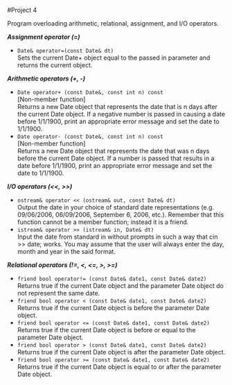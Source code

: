 #Project 4

Program overloading arithmetic, relational, assignment, and I/O operators.

***Assignment operator (=)*** 

* `Date& operator=(const Date& dt)`   
Sets the current Date+ object equal to the passed in parameter and returns the current object.   

***Arithmetic operators (+, -)***

* `Date operator+ (const Date&, const int n) const`   
[Non-member function]   
Returns a new Date object that represents the date that is n days after the current Date object. If a negative number is passed in causing a date before 1/1/1900, print an appropriate error message and set the date to 1/1/1900.   
* `Date operator- (const Date&, const int n) const`   
[Non-member function]   
Returns a new Date object that represents the date that was n days before the current Date object. If a number is passed that results in a date before 1/1/1900, print an appropriate error message and set the date to 1/1/1900.   

***I/O operators (<<, >>)***   

* `ostream& operator << (ostream& out, const Date& dt)`   
Output the date in your choice of standard date representations (e.g. 09/06/2006, 06/09/2006, September 6, 2006, etc.). Remember that this function cannot be a member function; instead it is a friend.   
* `istream& operator >> (istream& in, Date& dt)`   
Input the date from standard in without prompts in such a way that cin >> date; works. You may assume that the user will always enter the day, month and year in the said format.  

***Relational operators (!=, <, <=, >, >=)***

* `friend bool operator!= (const Date& date1, const Date& date2)`   
Returns true if the current Date object and the parameter Date object do not represent the same date.   
* `friend bool operator < (const Date& date1, const Date& date2)`   
Returns true if the current Date object is before the parameter Date object.   
* `friend bool operator <= (const Date& date1, const Date& date2)`   
Returns true if the current Date object is before or equal to the parameter Date object.   
* `friend bool operator > (const Date& date1, const Date& date2)`   
Returns true if the current Date object is after the parameter Date object.   
* `friend bool operator >= (const Date& date1, const Date& date2)`   
Returns true if the current Date object is equal to or after the parameter Date object.   
